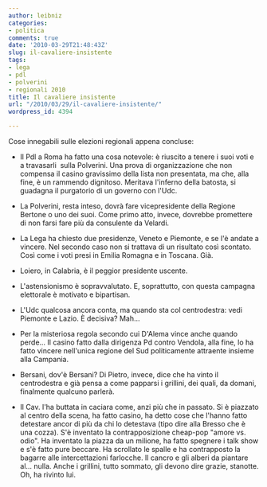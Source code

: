 ```yaml
---
author: leibniz
categories:
- politica
comments: true
date: '2010-03-29T21:48:43Z'
slug: il-cavaliere-insistente
tags:
- lega
- pdl
- polverini
- regionali 2010
title: Il cavaliere insistente
url: "/2010/03/29/il-cavaliere-insistente/"
wordpress_id: 4394

---
```

Cose innegabili sulle elezioni regionali appena concluse:



	
  * Il Pdl a Roma ha fatto una cosa notevole: è riuscito a tenere i suoi voti e a travasarli  sulla Polverini. Una prova di organizzazione che non compensa il casino gravissimo della lista non presentata, ma che, alla fine, è un rammendo dignitoso. Meritava l'inferno della batosta, si guadagna il purgatorio di un governo con l'Udc.

	
  * La Polverini, resta inteso, dovrà fare vicepresidente della Regione Bertone o uno dei suoi. Come primo atto, invece, dovrebbe promettere di non farsi fare più da consulente da Velardi.

	
  * La Lega ha chiesto due presidenze, Veneto e Piemonte, e se l'è andate a vincere. Nel secondo caso non si trattava di un risultato così scontato. Così come i voti presi in Emilia Romagna e in Toscana. Già.

	
  * Loiero, in Calabria, è il peggior presidente uscente.

	
  * L'astensionismo è sopravvalutato. E, soprattutto, con questa campagna elettorale è motivato e bipartisan.

	
  * L'Udc qualcosa ancora conta, ma quando sta col centrodestra: vedi Piemonte e Lazio. È decisiva? Mah...

	
  * Per la misteriosa regola secondo cui D'Alema vince anche quando perde... Il casino fatto dalla dirigenza Pd contro Vendola, alla fine, lo ha fatto vincere nell'unica regione del Sud politicamente attraente insieme alla Campania.

	
  * Bersani, dov'è Bersani? Di Pietro, invece, dice che ha vinto il centrodestra e già pensa a come papparsi i grillini, dei quali, da domani, finalmente qualcuno parlerà.

	
  * Il Cav. l'ha buttata in caciara come, anzi più che in passato. Si è piazzato al centro della scena, ha fatto casino, ha detto cose che l'hanno fatto detestare ancor di più da chi lo detestava (tipo dire alla Bresso che è una cozza). S'è inventato la contrapposizione cheap-pop "amore vs. odio". Ha inventato la piazza da un milione, ha fatto spegnere i talk show e s'è fatto pure beccare. Ha scrollato le spalle e ha contrapposto la bagarre alle intercettazioni farlocche. Il cancro e gli alberi da piantare al... nulla. Anche i grillini, tutto sommato, gli devono dire grazie, stanotte. Oh, ha rivinto lui.


